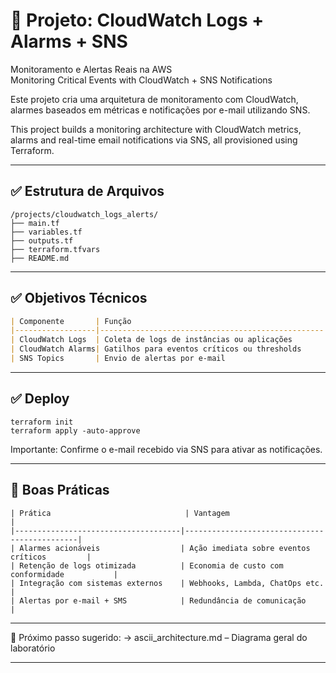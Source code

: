 # 📡 Projeto: CloudWatch Logs + Alarms + SNS  
Monitoramento e Alertas Reais na AWS  
Monitoring Critical Events with CloudWatch + SNS Notifications

Este projeto cria uma arquitetura de monitoramento com CloudWatch, alarmes baseados em métricas e notificações por e-mail utilizando SNS.

This project builds a monitoring architecture with CloudWatch metrics, alarms and real-time email notifications via SNS, all provisioned using Terraform.

---

## ✅ Estrutura de Arquivos
```
/projects/cloudwatch_logs_alerts/
├── main.tf
├── variables.tf
├── outputs.tf
├── terraform.tfvars
├── README.md
```
---

## ✅ Objetivos Técnicos

```markdown
| Componente       | Função                                           |
|------------------|--------------------------------------------------|
| CloudWatch Logs  | Coleta de logs de instâncias ou aplicações       |
| CloudWatch Alarms| Gatilhos para eventos críticos ou thresholds     |
| SNS Topics       | Envio de alertas por e-mail                      |
```
---

## ✅ Deploy
```
terraform init
terraform apply -auto-approve
```
Importante: Confirme o e-mail recebido via SNS para ativar as notificações.

---

## 📘 Boas Práticas
```
| Prática                              | Vantagem                                     |
|-------------------------------------|----------------------------------------------|
| Alarmes acionáveis                  | Ação imediata sobre eventos críticos         |
| Retenção de logs otimizada          | Economia de custo com conformidade           |
| Integração com sistemas externos    | Webhooks, Lambda, ChatOps etc.               |
| Alertas por e-mail + SMS            | Redundância de comunicação                   |
```
---

📘 Próximo passo sugerido:
→ ascii_architecture.md – Diagrama geral do laboratório

---




